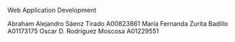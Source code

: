 Web Application Development


Abraham Alejandro Sáenz Tirado A00823861
María Fernanda Zurita Badillo A01173175 
Oscar D. Rodríguez Moscosa A01229551
